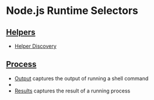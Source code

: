 # Node.js Runtime Selectors

## [Helpers](helpers)

- [Helper Discovery](helpers/discover.js)

## [Process](process)

- [Output](process/output.js) captures the output of running a shell command
-
- [Results](process/output.js) captures the result of a running process 
